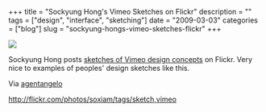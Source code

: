 +++
title = "Sockyung Hong's Vimeo Sketches on Flickr"
description = ""
tags = ["design", "interface", "sketching"]
date = "2009-03-03"
categories = ["blog"]
slug = "sockyung-hongs-vimeo-sketches-flickr"
+++



  <div class="notebook-screenshot"><a href="http://flickr.com/photos/soxiam/tags/sketch,vimeo"><img src="http://media.konigi.com/bluga/wt49ad5765a60f5.jpg"/></a></div><p>Sockyung Hong posts <a href="http://flickr.com/photos/soxiam/tags/sketch,vimeo">sketches of Vimeo design concepts</a> on Flickr. Very nice to examples of peoples' design sketches like this.</p>
<p>Via <a href="http://twitter.com/agentangelo/statuses/1274272194">agentangelo</a></p>
    
  <a href="http://flickr.com/photos/soxiam/tags/sketch,vimeo">http://flickr.com/photos/soxiam/tags/sketch,vimeo</a>
